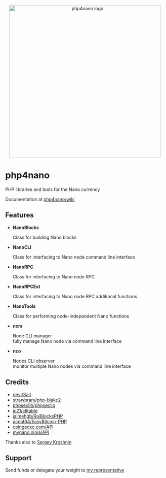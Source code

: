 <p align="center">
	<img width="480" alt="php4nano logo" src="https://raw.githubusercontent.com/mikerow/php4nano/master/media/logo.png">
</p>

# php4nano

PHP libraries and tools for the Nano currency

Documentation at [php4nano/wiki](https://github.com/mikerow/php4nano/wiki)

## Features

- **NanoBlocks**

  Class for building Nano blocks

- **NanoCLI**

  Class for interfacing to Nano node command line interface

- **NanoRPC**

  Class for interfacing to Nano node RPC

- **NanoRPCExt**

  Class for interfacing to Nano node RPC additional functions

- **NanoTools**

  Class for performing node-independent Nano functions

- **ncm**

  Node CLI manager<br/>
  fully manage Nano node via command line interface

- **nco**

  Nodes CLI observer<br/>
  monitor multiple Nano nodes via command line interface
  
## Credits

- [devi/Salt](https://github.com/devi/Salt)
- [strawbrary/php-blake2](https://github.com/strawbrary/php-blake2)
- [phpseclib/phpseclib](https://github.com/phpseclib/phpseclib)
- [jc21/clitable](https://github.com/jc21/clitable)
- [jaimehgb/RaiBlocksPHP](https://github.com/jaimehgb/RaiBlocksPHP)
- [aceat64/EasyBitcoin-PHP](https://github.com/aceat64/EasyBitcoin-PHP)
- [coingecko.com/API](https://www.coingecko.com/en/api)
- [mynano.ninja/API](https://mynano.ninja/api)


Thanks also to [Sergey Kroshnin](https://github.com/SergiySW)

## Support

Send funds or delegate your weight to [my representative](https://mynano.ninja/account/mikerow)